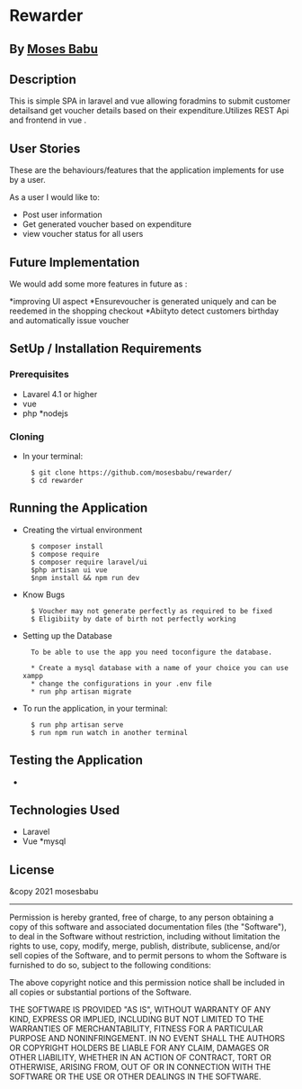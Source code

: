 # Rewarder

## By [Moses Babu](https://github.com/mosesbabu/)

## Description
This is simple SPA in laravel and vue allowing foradmins to submit customer detailsand get voucher details based on their expenditure.Utilizes REST Api and frontend in vue
.




## User Stories
These are the behaviours/features that the application implements for use by a user.

As a user I would like to:
* Post user information
* Get generated voucher based on expenditure 
* view voucher status for all users


## Future Implementation
We would add some more features in future as :

*improving UI aspect
*Ensurevoucher is generated uniquely and can be reedemed in the shopping checkout
*Abiityto detect customers birthday and automatically issue voucher




## SetUp / Installation Requirements
### Prerequisites
* Lavarel 4.1 or higher
* vue
* php
*nodejs

### Cloning
* In your terminal:

        $ git clone https://github.com/mosesbabu/rewarder/
        $ cd rewarder

## Running the Application
* Creating the virtual environment

        $ composer install
        $ compose require
        $ composer require laravel/ui
		$php artisan ui vue
		$npm install && npm run dev

* Know Bugs

        $ Voucher may not generate perfectly as required to be fixed
        $ Eligibiity by date of birth not perfectly working
  

* Setting up the Database

        To be able to use the app you need toconfigure the database.

        * Create a mysql database with a name of your choice you can use xampp
        * change the configurations in your .env file
        * run php artisan migrate

         

* To run the application, in your terminal:

        $ run php artisan serve
        $ run npm run watch in another terminal

## Testing the Application
* 

## Technologies Used
* Laravel
* Vue
*mysql

## License

&copy 2021 mosesbabu

------------

Permission is hereby granted, free of charge, to any person obtaining a copy of this software and associated documentation files (the "Software"), to deal in the Software without restriction, including without limitation the rights to use, copy, modify, merge, publish, distribute, sublicense, and/or sell copies of the Software, and to permit persons to whom the Software is furnished to do so, subject to the following conditions:

The above copyright notice and this permission notice shall be included in all copies or substantial portions of the Software.

THE SOFTWARE IS PROVIDED "AS IS", WITHOUT WARRANTY OF ANY KIND, EXPRESS OR IMPLIED, INCLUDING BUT NOT LIMITED TO THE WARRANTIES OF MERCHANTABILITY, FITNESS FOR A PARTICULAR PURPOSE AND NONINFRINGEMENT. IN NO EVENT SHALL THE AUTHORS OR COPYRIGHT HOLDERS BE LIABLE FOR ANY CLAIM, DAMAGES OR OTHER LIABILITY, WHETHER IN AN ACTION OF CONTRACT, TORT OR OTHERWISE, ARISING FROM, OUT OF OR IN CONNECTION WITH THE SOFTWARE OR THE USE OR OTHER DEALINGS IN THE SOFTWARE.
